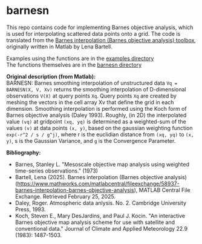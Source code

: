 # barnesn

This repo contains code for implementing Barnes objective analysis, which is used for interpolating scattered data points onto a grid.  The code is translated from the [Barnes interpolation (Barnes objective analysis) toolbox](https://www.mathworks.com/matlabcentral/fileexchange/58937-barnes-interpolation-barnes-objective-analysis), originally written in Matlab by Lena Bartell. <br>

Examples using the functions are in the [examples directory](https://github.com/hsynan/barnesn/blob/main/examples/barnes_examples.ipynb) <br>
The functions themselves are in the [barnesn directory]()

**Original description (from Matlab):** <br>
   BARNESN: Barnes smoothing interpolation of unstructured data
```Vq = BARNESN(X, V, Xv)``` returns the smoothing interpolation of
D-dimensional observations ```V(X)``` at query points ```Xq```. Query points ```Xq``` are
created by meshing the vectors in the cell array Xv that define the
grid in each dimension. Smoothing interpolation is performed using
the Koch form of Barnes objective analysis (Daley 1993). Roughly, (in 2D) the
interpolated value ```(vq)``` at gridpoint ```(xq, yq)``` is determined as a
weighted-sum of the values ```(v)``` at data points ```(x, y)```, based on the
gaussian weighting function ```exp(-r^2 / s / g^j)```, where r is the
euclidian distance from ```(xq, yq)``` to ```(x, y)```, s is the Gaussian Variance,
and ```g``` is the Convergence Parameter.

**Bibliography:**
* Barnes, Stanley L. "Mesoscale objective map analysis using weighted
time-series observations." (1973)
* Bartell, Lena (2025). Barnes interpolation (Barnes objective analysis) (https://www.mathworks.com/matlabcentral/fileexchange/58937-barnes-interpolation-barnes-objective-analysis), MATLAB Central File Exchange. Retrieved February 25, 2025.
* Daley, Roger. Atmospheric data anlysis. No. 2. Cambridge University
Press, 1993.
* Koch, Steven E., Mary DesJardins, and Paul J. Kocin. "An
interactive Barnes objective map analysis scheme for use with
satellite and conventional data." Journal of Climate and Applied
Meteorology 22.9 (1983): 1487-1503.
